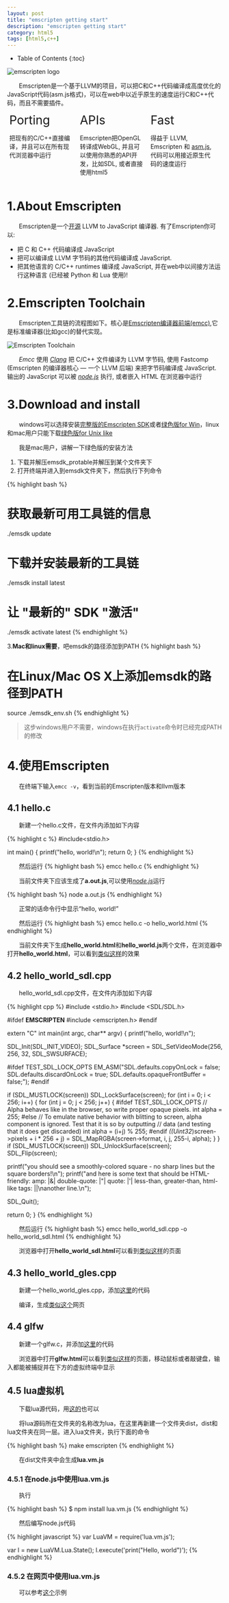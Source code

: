 ```yaml
---
layout: post
title: "emscripten getting start"
description: "emscripten getting start"
category: html5
tags: [html5,c++]
---
```

* Table of Contents
{:toc}

![emscripten logo](http://kripken.github.io/emscripten-site/_static/Emscripten_logo_full.png)

&#160; &#160; &#160; &#160;Emscripten是一个基于LLVM的项目，可以把C和C++代码编译成高度优化的JavaScript代码(asm.js格式)，可以在web中以近乎原生的速度运行C和C++代码，而且不需要插件。

<!-- more -->

<div style="width:32%; display:inline-block;">
 <div  style="display:inline-block; vertical-align:text-top; margin-left:5px;margin-right:5px;">
  <div  style="font-size:2em; font-style:bold; margin-bottom:10px;">Porting</div>
  <div class="signpost-body" style=""><p>把现有的C/C++直接编译，并且可以在所有现代浏览器中运行</p></div>
 </div>
</div>
<div style="width:32%; display:inline-block; font-style:bold;">
 <div  style="display:inline-block; vertical-align:text-top; margin-left:5px;margin-right:5px;">
  <div  style="font-size:2em; font-style:bold; margin-bottom:10px;">APIs</div>
  <div class="signpost-body" style=""><p>Emscripten把OpenGL转译成WebGL, 并且可以使用你熟悉的API开发，比如SDL, 或者直接使用html5</p></div>
 </div>
</div>
<div style="width:32%; display:inline-block; font-style:bold;">
 <div  style="display:inline-block; vertical-align:text-top; margin-left:5px; margin-right:5px;">
  <div  style="font-size:2em; font-style:bold; margin-bottom:10px;">Fast</div>
  <div class="signpost-body" style=""><p>得益于 LLVM, Emscripten 和 <a href="http://asmjs.org">asm.js</a>,代码可以用接近原生代码的速度运行</p></div>
 </div>
</div>

# 1.About Emscripten

&#160; &#160; &#160; &#160;Emscripten是一个[开源](http://kripken.github.io/emscripten-site/docs/introducing_emscripten/emscripten_license.html#emscripten-license) LLVM to JavaScript 编译器. 有了Emscripten你可以:

- 把 C 和 C++ 代码编译成 JavaScript
- 把可以编译成 LLVM 字节码的其他代码编译成 JavaScript.
- 把其他语言的 C/C++ runtimes 编译成 JavaScript, 并在web中以间接方法运行这种语言 (已经被 Python 和 Lua 使用)!

# 2.Emscripten Toolchain

&#160; &#160; &#160; &#160;Emscripten工具链的流程图如下。核心是[Emscripten编译器前端(emcc)](http://kripken.github.io/emscripten-site/docs/tools_reference/emcc.html#emccdoc),它是标准编译器(比如gcc)的替代实现。

![Emscripten Toolchain](http://kripken.github.io/emscripten-site/_images/EmscriptenToolchain.png)

&#160; &#160; &#160; &#160;*Emcc* 使用 [*Clang*](Clang) 把 C/C++ 文件编译为 LLVM 字节码, 使用 Fastcomp (Emscripten 的编译器核心 — 一个 LLVM 后端) 来把字节码编译成 JavaScript. 输出的 JavaScript 可以被 [*node.js*](http://kripken.github.io/emscripten-site/docs/site/glossary.html#term-node-js) 执行, 或者嵌入 HTML 在浏览器中运行

# 3.Download and install

&#160; &#160; &#160; &#160;windows可以选择安装[完整版的Emscripten SDK](https://s3.amazonaws.com/mozilla-games/emscripten/releases/emsdk-1.35.0-full-64bit.exe)或者[绿色版for Win](https://s3.amazonaws.com/mozilla-games/emscripten/releases/emsdk-1.35.0-portable-64bit.zip)，linux和mac用户只能下载[绿色版for Unix like](https://s3.amazonaws.com/mozilla-games/emscripten/releases/emsdk-portable.tar.gz)

&#160; &#160; &#160; &#160;我是mac用户，讲解一下绿色版的安装方法

1. 下载并解压emsdk_protable并解压到某个文件夹下
2. 打开终端并进入到emsdk文件夹下，然后执行下列命令

{% highlight bash %}
# 获取最新可用工具链的信息
./emsdk update

# 下载并安装最新的工具链
./emsdk install latest

# 让 "最新的" SDK "激活"
./emsdk activate latest
{% endhighlight %}

3.**Mac和linux需要**，吧emsdk的路径添加到PATH
{% highlight bash %}
# 在Linux/Mac OS X上添加emsdk的路径到PATH
source ./emsdk_env.sh
{% endhighlight %}

> 这步windows用户不需要，windows在执行`activate`命令时已经完成PATH的修改


# 4.使用Emscripten

&#160; &#160; &#160; &#160;在终端下输入`emcc -v`，看到当前的Emscripten版本和llvm版本

## 4.1 hello.c

&#160; &#160; &#160; &#160;新建一个hello.c文件，在文件内添加如下内容

{% highlight c %}
#include<stdio.h>

int main() {
  printf("hello, world!\n");
  return 0;
}
{% endhighlight %}

&#160; &#160; &#160; &#160;然后运行
{% highlight bash %}
emcc hello.c
{% endhighlight %}

&#160; &#160; &#160; &#160;当前文件夹下应该生成了**a.out.js**,可以使用[*node.js*](node.js)运行

{% highlight bash %}
node a.out.js
{% endhighlight %}

&#160; &#160; &#160; &#160;正常的话命令行中显示“hello, world!”

&#160; &#160; &#160; &#160;然后运行
{% highlight bash %}
emcc hello.c -o hello_world.html
{% endhighlight %}

&#160; &#160; &#160; &#160;当前文件夹下生成**hello_world.html**和**hello_world.js**两个文件，在浏览器中打开**hello_world.html**，可以看到[类似这样](http://aicdg.com/emscriptenDemos/hello/hello-html.html)的效果
## 4.2 hello_world_sdl.cpp

&#160; &#160; &#160; &#160;hello_world_sdl.cpp文件，在文件内添加如下内容

{% highlight cpp %}
#include <stdio.h>
#include <SDL/SDL.h>

#ifdef __EMSCRIPTEN__
#include <emscripten.h>
#endif

extern "C" int main(int argc, char** argv) {
  printf("hello, world!\n");

  SDL_Init(SDL_INIT_VIDEO);
  SDL_Surface *screen = SDL_SetVideoMode(256, 256, 32, SDL_SWSURFACE);

#ifdef TEST_SDL_LOCK_OPTS
  EM_ASM("SDL.defaults.copyOnLock = false; SDL.defaults.discardOnLock = true; SDL.defaults.opaqueFrontBuffer = false;");
#endif

  if (SDL_MUSTLOCK(screen)) SDL_LockSurface(screen);
  for (int i = 0; i < 256; i++) {
    for (int j = 0; j < 256; j++) {
#ifdef TEST_SDL_LOCK_OPTS
      // Alpha behaves like in the browser, so write proper opaque pixels.
      int alpha = 255;
#else
      // To emulate native behavior with blitting to screen, alpha component is ignored. Test that it is so by outputting
      // data (and testing that it does get discarded)
      int alpha = (i+j) % 255;
#endif
      *((Uint32*)screen->pixels + i * 256 + j) = SDL_MapRGBA(screen->format, i, j, 255-i, alpha);
    }
  }
  if (SDL_MUSTLOCK(screen)) SDL_UnlockSurface(screen);
  SDL_Flip(screen); 

  printf("you should see a smoothly-colored square - no sharp lines but the square borders!\n");
  printf("and here is some text that should be HTML-friendly: amp: |&| double-quote: |\"| quote: |'| less-than, greater-than, html-like tags: |<cheez></cheez>|\nanother line.\n");

  SDL_Quit();

  return 0;
}
{% endhighlight %}

&#160; &#160; &#160; &#160;然后运行
{% highlight bash %}
emcc hello_world_sdl.cpp -o hello_world_sdl.html
{% endhighlight %}

&#160; &#160; &#160; &#160;浏览器中打开**hello\_world\_sdl.html**可以看到[类似这样](http://aicdg.com/emscriptenDemos/hello_world_sdl/hello_world_sdl.html)的页面

## 4.3 hello\_world\_gles.cpp

&#160; &#160; &#160; &#160;新建一个hello_world_gles.cpp，添加[这里](https://github.com/THISISAGOODNAME/emscriptenDemos/blob/gh-pages/hello_world_gles/hello_world_gles.c)的代码

&#160; &#160; &#160; &#160;编译，生成[类似这个](http://aicdg.com/emscriptenDemos/hello_world_gles/hello_world_gles.html)网页

## 4.4 glfw

&#160; &#160; &#160; &#160;新建一个glfw.c，并添加[这里](https://github.com/THISISAGOODNAME/emscriptenDemos/blob/gh-pages/glfw/glfw.c)的代码

&#160; &#160; &#160; &#160;浏览器中打开**glfw.html**可以看到[类似这样](http://aicdg.com/emscriptenDemos/glfw/glfw.html)的页面，移动鼠标或者敲键盘，输入都能被捕捉并在下方的虚拟终端中显示

## 4.5 lua虚拟机

&#160; &#160; &#160; &#160;下载lua源代码，用[这的](https://github.com/THISISAGOODNAME/emscriptenDemos/tree/gh-pages/lua/lua)也可以

&#160; &#160; &#160; &#160;将lua源码所在文件夹的名称改为lua，在这里再新建一个文件夹dist，dist和lua文件夹在同一层。进入lua文件夹，执行下面的命令

{% highlight bash %}
make emscripten
{% endhighlight %}

&#160; &#160; &#160; &#160;在dist文件夹中会生成**lua.vm.js**

### 4.5.1 在node.js中使用lua.vm.js

&#160; &#160; &#160; &#160;执行

{% highlight bash %}
$ npm install lua.vm.js
{% endhighlight %}

&#160; &#160; &#160; &#160;然后编写node.js代码

{% highlight javascript %}
var LuaVM = require('lua.vm.js');

var l = new LuaVM.Lua.State();
l.execute('print("Hello, world")');
{% endhighlight %}

### 4.5.2 在网页中使用lua.vm.js

&#160; &#160; &#160; &#160;可以参考[这个](http://aicdg.com/emscriptenDemos/lua/REPL/repl.html)示例